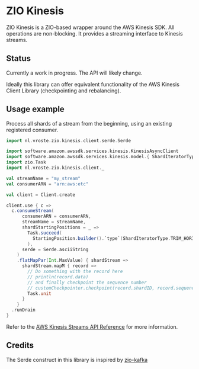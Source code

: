 # ZIO Kinesis

ZIO Kinesis is a ZIO-based wrapper around the AWS Kinesis SDK. All operations are non-blocking. It provides a streaming interface to Kinesis streams.


## Status

Currently a work in progress. The API will likely change.

Ideally this library can offer equivalent functionality of the AWS Kinesis Client Library (checkpointing and rebalancing).


## Usage example

Process all shards of a stream from the beginning, using an existing registered consumer.

```scala
import nl.vroste.zio.kinesis.client.serde.Serde

import software.amazon.awssdk.services.kinesis.KinesisAsyncClient
import software.amazon.awssdk.services.kinesis.model.{ ShardIteratorType, StartingPosition }
import zio.Task
import nl.vroste.zio.kinesis.client._

val streamName = "my_stream"
val consumerARN = "arn:aws:etc"

val client = Client.create

client.use { c => 
  c.consumeStream(
      consumerARN = consumerARN,
      streamName = streamName,
      shardStartingPositions = _ =>
        Task.succeed(
          StartingPosition.builder().`type`(ShardIteratorType.TRIM_HORIZON).build()
        ),
      serde = Serde.asciiString
    )
    .flatMapPar(Int.MaxValue) { shardStream => 
      shardStream.mapM { record =>
        // Do something with the record here
        // println(record.data)
        // and finally checkpoint the sequence number
        // customCheckpointer.checkpoint(record.shardID, record.sequenceNumber)
        Task.unit
      }
    }
  .runDrain
}
```

Refer to the [AWS Kinesis Streams API Reference](https://docs.aws.amazon.com/kinesis/latest/APIReference/Welcome.html) for more information.

## Credits

The Serde construct in this library is inspired by [zio-kafka](https://github.com/zio/zio-kafka)



